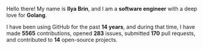 Hello there! My name is **Ilya Brin**, and I am a **software engineer** with a deep love for **Golang**.

I have been using GitHub for the past **14 years**, and during that time, I have made **5565** contributions, opened **283** issues, submitted **170** pull requests, and contributed to **14** open-source projects.
